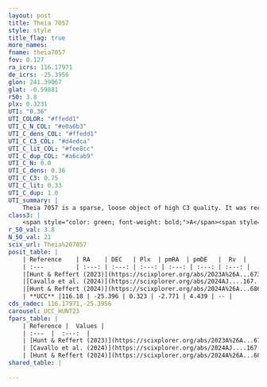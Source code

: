 ```yaml
---
layout: post
title: Theia 7057
style: style
title_flag: true
more_names: 
fname: theia7057
fov: 0.127
ra_icrs: 116.17971
de_icrs: -25.3956
glon: 241.39067
glat: -0.59881
r50: 3.8
plx: 0.3231
UTI: "0.36"
UTI_COLOR: "#ffedd1"
UTI_C_N_COL: "#e0a6b3"
UTI_C_dens_COL: "#ffedd1"
UTI_C_C3_COL: "#d4edca"
UTI_C_lit_COL: "#fee8cc"
UTI_C_dup_COL: "#a6cab9"
UTI_C_N: 0.0
UTI_C_dens: 0.36
UTI_C_C3: 0.75
UTI_C_lit: 0.33
UTI_C_dup: 1.0
UTI_summary: |
    Theia 7057 is a sparse, loose object of high C3 quality. It was recently reported in the literature.<br><br><span style="color: #99180f; font-weight: bold;">Warning: </span>contains less than 25 stars with <i>P>0.5</i> estimated.
class3: |
    <span style="color: green; font-weight: bold;">A</span><span style="color: #FFC300; font-weight: bold;">B</span>
r_50_val: 3.8
N_50_val: 21
scix_url: Theia%207057
posit_table: |
    | Reference    | RA    | DEC   | Plx  | pmRA  | pmDE   |  Rv  |
    | :---         | :---: | :---: | :---: | :---: | :---: | :---: |
    |[Hunt & Reffert (2023)](https://scixplorer.org/abs/2023A%26A...673A.114H) | 116.173 | -25.365 | 0.304 | -2.769 | 4.451 | 69.838 |
    |[Cavallo et al. (2024)](https://scixplorer.org/abs/2024AJ....167...12C) | 116.218 | -25.396 | 0.31 | -- | -- | -- |
    |[Hunt & Reffert (2024)](https://scixplorer.org/abs/2024A%26A...686A..42H) | 116.173 | -25.365 | 0.304 | -2.769 | 4.451 | 69.838 |
    | **UCC** |116.18 | -25.396 | 0.323 | -2.771 | 4.439 | -- | 
cds_radec: 116.17971,-25.3956
carousel: UCC_HUNT23
fpars_table: |
    | Reference |  Values |
    | :---  |  :---:  |
    | [Hunt & Reffert (2023)](https://scixplorer.org/abs/2023A%26A...673A.114H) | `AV50=0.498, diffAV50=0.878, MOD50=12.18, logAge50=8.672` |
    | [Cavallo et al. (2024)](https://scixplorer.org/abs/2024AJ....167...12C) | `AV50=0.88, dMod50=12.45, logAge50=8.21, [Fe/H]50=0.09` |
    | [Hunt & Reffert (2024)](https://scixplorer.org/abs/2024A%26A...686A..42H) | `MassJ=116.989` |
shared_table: |
    
---
```

